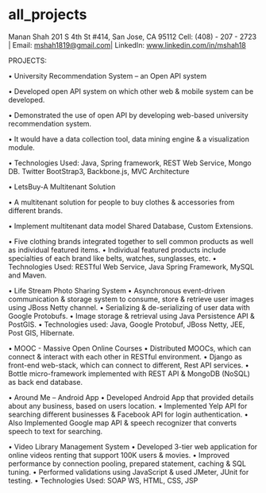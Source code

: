 all_projects
============
Manan Shah
201 S 4th St #414, San Jose, CA 95112
Cell: (408) - 207 - 2723 | Email: mshah1819@gmail.com| LinkedIn: www.linkedin.com/in/mshah18

PROJECTS:

•	University Recommendation System – an Open API system

•	Developed open API system on which other web & mobile system can be developed.

•	Demonstrated the use of open API by developing web-based university recommendation system.

•	It would have a data collection tool, data mining engine & a visualization module. 

•	Technologies Used: Java, Spring framework, REST Web Service, Mongo DB.  Twitter BootStrap3, Backbone.js, MVC Architecture  

•	LetsBuy-A Multitenant Solution

•	A multitenant solution for people to buy clothes & accessories from different brands.

•	Implement multitenant data model Shared Database, Custom Extensions.

•	Five clothing brands integrated together to sell common products as well as individual featured items.
•	Individual featured products include specialties of each brand like belts, watches, sunglasses, etc.
•	Technologies Used: RESTful Web Service, Java Spring Framework, MySQL and Maven.

•	Life Stream Photo Sharing System
•	Asynchronous event-driven communication & storage system to consume, store & retrieve user images using JBoss Netty channel.
•	Serializing & de-serializing of user data with Google Protobufs.
•	Image storage & retrieval using Java Persistence API & PostGIS.
•	Technologies used: Java, Google Protobuf, JBoss Netty, JEE, Post GIS, Hibernate.

•	MOOC - Massive Open Online Courses
•	Distributed MOOCs, which can connect & interact with each other in RESTful environment.
•	Django as front-end web-stack, which can connect to different, Rest API services.
•	Bottle micro-framework implemented with REST API & MongoDB (NoSQL) as back end database. 

•	Around Me – Android App	
•	Developed Android App that provided details about any business, based on users location.
•	Implemented Yelp API for searching different businesses & Facebook API for login authentication.
•	Also Implemented Google map API & speech recognizer that converts speech to text for searching.

•	Video Library Management System
•	Developed 3-tier web application for online videos renting that support 100K users & movies.
•	Improved performance by connection pooling, prepared statement, caching & SQL tuning.
•	Performed validations using JavaScript & used JMeter, JUnit for testing.
•	Technologies Used: SOAP WS, HTML, CSS, JSP
